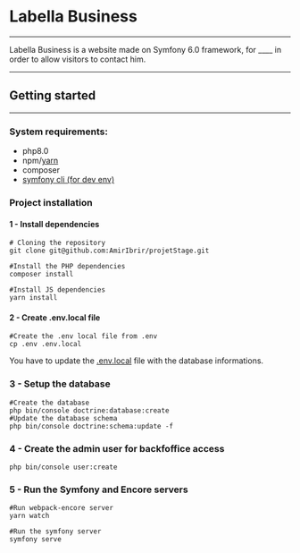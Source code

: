 # Labella Business
___

Labella Business is a website made on Symfony 6.0 framework, for ____ in order to allow visitors to contact him.

___



## Getting started
____
### System requirements: 
- php8.0
- npm/[yarn](https://classic.yarnpkg.com/lang/en/docs/install/#windows-stable)
- composer
- [symfony cli (for dev env)](https://symfony.com/download)

### Project installation


#### 1 - Install dependencies
```shell
# Cloning the repository
git clone git@github.com:AmirIbrir/projetStage.git

#Install the PHP dependencies
composer install

#Install JS dependencies
yarn install
```

#### 2 - Create .env.local file

```shell
#Create the .env local file from .env
cp .env .env.local
```
You have to update the [.env.local](.env.local) file with the database informations.

### 3 - Setup the database
```shell
#Create the database
php bin/console doctrine:database:create
#Update the database schema
php bin/console doctrine:schema:update -f
```

### 4 - Create the admin user for backfoffice access
```shell
php bin/console user:create
```

### 5 - Run the Symfony and Encore servers
```shell
#Run webpack-encore server
yarn watch 

#Run the symfony server
symfony serve
```

